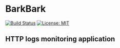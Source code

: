# BarkBark

[![Build Status](https://travis-ci.com/DonaCrio/BarkBark.svg?branch=master)](https://travis-ci.com/DonaCrio/BarkBark)
[![License: MIT](https://img.shields.io/badge/License-MIT-yellow.svg)](https://opensource.org/licenses/MIT)

## HTTP logs monitoring application
